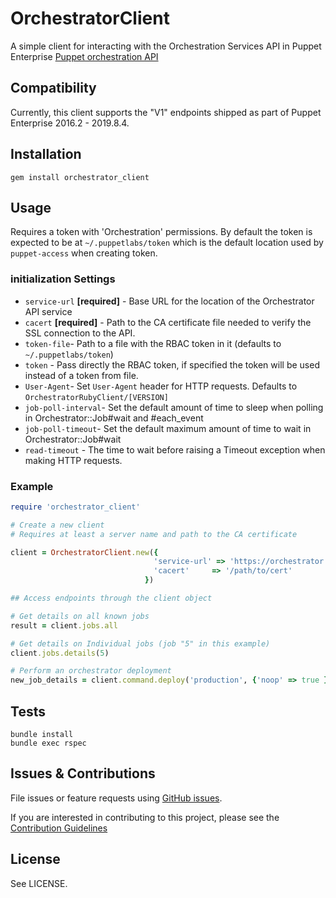 # OrchestratorClient

A simple client for interacting with the Orchestration Services API in Puppet Enterprise
[Puppet orchestration API](https://docs.puppet.com/pe/latest/api_index.html#puppet-orchestrator-api)

## Compatibility

Currently, this client supports the "V1" endpoints shipped as part of Puppet Enterprise 2016.2 -
2019.8.4.

## Installation

```shell
gem install orchestrator_client
```

## Usage

Requires a token with 'Orchestration' permissions. By default the token is
expected to be at `~/.puppetlabs/token` which is the default location used by
`puppet-access` when creating token.

### initialization Settings

* `service-url` **[required]** - Base URL for the location of the Orchestrator API service
* `cacert` **[required]** - Path to the CA certificate file needed to verify the SSL connection to the API.
* `token-file`- Path to a file with the RBAC token in it (defaults to `~/.puppetlabs/token`)
* `token` - Pass directly the RBAC token, if specified the token will be used instead of a token from file.
* `User-Agent`- Set `User-Agent` header for HTTP requests. Defaults to `OrchestratorRubyClient/[VERSION]`
* `job-poll-interval`- Set the default amount of time to sleep when polling in Orchestrator::Job#wait and #each\_event
* `job-poll-timeout`- Set the default maximum amount of time to wait in Orchestrator::Job#wait
* `read-timeout` - The time to wait before raising a Timeout exception when making HTTP requests.

### Example

```ruby
require 'orchestrator_client'

# Create a new client
# Requires at least a server name and path to the CA certificate

client = OrchestratorClient.new({
                                'service-url' => 'https://orchestrator.example.lan:8143/orchestrator/v1',
                                'cacert'     => '/path/to/cert'
                              })

## Access endpoints through the client object

# Get details on all known jobs
result = client.jobs.all

# Get details on Individual jobs (job "5" in this example)
client.jobs.details(5)

# Perform an orchestrator deployment
new_job_details = client.command.deploy('production', {'noop' => true })
```

## Tests

```shell
bundle install
bundle exec rspec
```

## Issues & Contributions

File issues or feature requests using [GitHub
issues](https://github.com/puppetlabs/orchestrator_api-ruby/issues).

If you are interested in contributing to this project, please see the
[Contribution Guidelines](CONTRIBUTING.md)

## License

See LICENSE.
